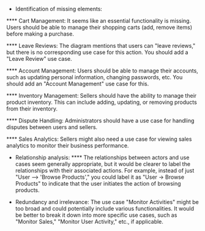 * Identification of missing elements: 

**** Cart Management: It seems like an essential functionality is missing. Users should be able to manage their shopping carts (add, remove items) before making a purchase. 

**** Leave Reviews: The diagram mentions that users can "leave reviews," but there is no corresponding use case for this action. You should add a "Leave Review" use case. 

**** Account Management: Users should be able to manage their accounts, such as updating personal information, changing passwords, etc. You should add an "Account Management" use case for this. 

**** Inventory Management: Sellers should have the ability to manage their product inventory. This can include adding, updating, or removing products from their inventory. 

**** Dispute Handling: Administrators should have a use case for handling disputes between users and sellers. 

**** Sales Analytics: Sellers might also need a use case for viewing sales analytics to monitor their business performance. 

* Relationship analysis:
**** The relationships between actors and use cases seem generally appropriate, but it would be clearer to label the relationships with their associated actions. For example, instead of just "User --> 'Browse Products'," you could label it as "User -> Browse Products" to indicate that the user initiates the action of browsing products.
 
 * Redundancy and irrelevance:
 The use case "Monitor Activities" might be too broad and could potentially include various functionalities. It would be better to break it down into more specific use cases, such as "Monitor Sales," "Monitor User Activity," etc., if applicable.
